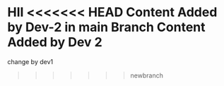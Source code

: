 HII
<<<<<<< HEAD
Content Added by Dev-2 in main Branch
Content Added by Dev 2
=======
change by dev1
>>>>>>> newbranch
